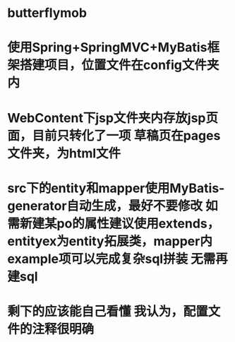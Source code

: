 # butterflymob
# 使用Spring+SpringMVC+MyBatis框架搭建项目，位置文件在config文件夹内
# WebContent下jsp文件夹内存放jsp页面，目前只转化了一项  草稿页在pages文件夹，为html文件
# src下的entity和mapper使用MyBatis-generator自动生成，最好不要修改 如需新建某po的属性建议使用extends，entityex为entity拓展类，mapper内example项可以完成复杂sql拼装 无需再建sql
# 剩下的应该能自己看懂 我认为，配置文件的注释很明确
